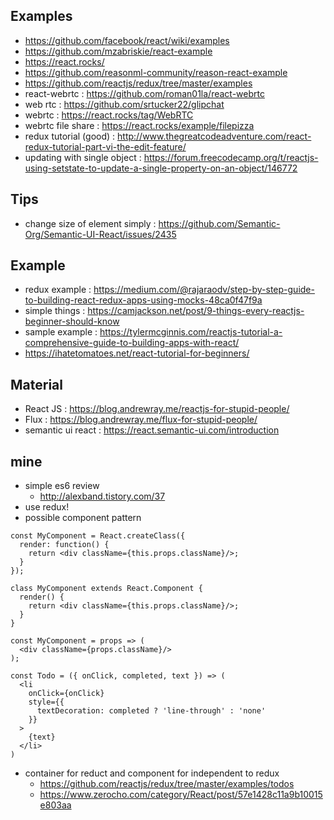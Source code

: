 ## Examples 
* https://github.com/facebook/react/wiki/examples
* https://github.com/mzabriskie/react-example
* https://react.rocks/
* https://github.com/reasonml-community/reason-react-example
* https://github.com/reactjs/redux/tree/master/examples
* react-webrtc : https://github.com/roman01la/react-webrtc
* web rtc : https://github.com/srtucker22/glipchat
* webrtc : https://react.rocks/tag/WebRTC
* webrtc file share : https://react.rocks/example/filepizza
* redux tutorial (good) : http://www.thegreatcodeadventure.com/react-redux-tutorial-part-vi-the-edit-feature/
* updating with single object : https://forum.freecodecamp.org/t/reactjs-using-setstate-to-update-a-single-property-on-an-object/146772


## Tips 
* change size of element simply : https://github.com/Semantic-Org/Semantic-UI-React/issues/2435


## Example
* redux example : https://medium.com/@rajaraodv/step-by-step-guide-to-building-react-redux-apps-using-mocks-48ca0f47f9a
* simple things : https://camjackson.net/post/9-things-every-reactjs-beginner-should-know
* sample example : https://tylermcginnis.com/reactjs-tutorial-a-comprehensive-guide-to-building-apps-with-react/
* https://ihatetomatoes.net/react-tutorial-for-beginners/

## Material
* React JS : https://blog.andrewray.me/reactjs-for-stupid-people/
* Flux : https://blog.andrewray.me/flux-for-stupid-people/
* semantic ui react : https://react.semantic-ui.com/introduction


## mine
* simple es6 review 
  * http://alexband.tistory.com/37
* use redux!
* possible component pattern 
```
const MyComponent = React.createClass({
  render: function() {
    return <div className={this.props.className}/>;
  }
});
```

```
class MyComponent extends React.Component {
  render() {
    return <div className={this.props.className}/>;
  }
}
```

```
const MyComponent = props => (
  <div className={props.className}/>
);
```

```
const Todo = ({ onClick, completed, text }) => (
  <li
    onClick={onClick}
    style={{
      textDecoration: completed ? 'line-through' : 'none'
    }}
  >
    {text}
  </li>
)
```


* container for reduct and component for independent to redux 
   * https://github.com/reactjs/redux/tree/master/examples/todos
   * https://www.zerocho.com/category/React/post/57e1428c11a9b10015e803aa
